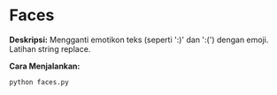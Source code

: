 # Faces

**Deskripsi:**
Mengganti emotikon teks (seperti ':)' dan ':(') dengan emoji. Latihan string replace.

**Cara Menjalankan:**
```
python faces.py
```
